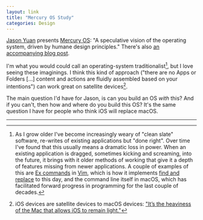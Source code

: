 ```yaml
---
layout: link
title: "Mercury OS Study"
categories: Design
---
```


[Jason Yuan](https://twitter.com/jasonyuandesign) presents [Mercury OS](https://www.mercuryos.com/): "A speculative vision of the operating system, driven by humane design principles." There's also [an accompanying blog post](https://medium.com/@jasonyuan/introducing-mercury-os-f4de45a04289).

I'm what you would could call an operating-system traditionalist[^cleanslates], but I love seeing these imaginings. I think this kind of approach ("there are no Apps or Folders [...] content and actions are fluidly assembled based on your intentions") can work great on satellite devices[^satellitedevices].

The main question I'd have for Jason, is can you build an OS *with* this? And if you can't, then how and where do you build this OS? It's the same question I have for people who think iOS will replace macOS.

* * *

[^satellitedevices]: iOS devices are satellite devices to macOS devices: ["It’s the heaviness of the Mac that allows iOS to remain light."](https://www.macworld.com/article/1156153/macofthefuturegruber.html)

[^cleanslates]: As I grow older I've become increasingly weary of "clean slate" software, re-writes of existing applications but "done right". Over time I've found that this usually means a dramatic loss in power. When an existing application is dragged, sometimes kicking and screaming, into the future, it brings with it older methods of working that give it a depth of features missing from newer applications. A couple of examples of this are [Ex commands](http://vimdoc.sourceforge.net/htmldoc/cmdline.html) in [Vim](https://en.wikipedia.org/wiki/Vim_(text_editor)), which is how it implements [find and replace](http://vimdoc.sourceforge.net/htmldoc/change.html#:substitute) to this day, and the command line itself in macOS, which has facilitated forward progress in programming for the last couple of decades.

